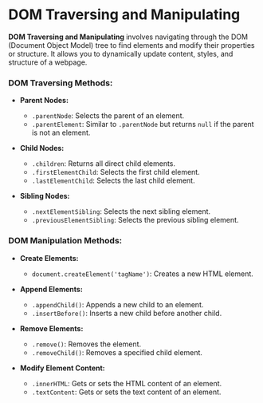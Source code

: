 # DOM Traversing and Manipulating

**DOM Traversing and Manipulating** involves navigating through the DOM (Document Object Model) tree to find elements and modify their properties or structure. It allows you to dynamically update content, styles, and structure of a webpage.

### **DOM Traversing Methods**:
- **Parent Nodes:**
  - `.parentNode`: Selects the parent of an element.
  - `.parentElement`: Similar to `.parentNode` but returns `null` if the parent is not an element.
  
- **Child Nodes:**
  - `.children`: Returns all direct child elements.
  - `.firstElementChild`: Selects the first child element.
  - `.lastElementChild`: Selects the last child element.
  
- **Sibling Nodes:**
  - `.nextElementSibling`: Selects the next sibling element.
  - `.previousElementSibling`: Selects the previous sibling element.

### **DOM Manipulation Methods**:
- **Create Elements:**
  - `document.createElement('tagName')`: Creates a new HTML element.
  
- **Append Elements:**
  - `.appendChild()`: Appends a new child to an element.
  - `.insertBefore()`: Inserts a new child before another child.
  
- **Remove Elements:**
  - `.remove()`: Removes the element.
  - `.removeChild()`: Removes a specified child element.

- **Modify Element Content:**
  - `.innerHTML`: Gets or sets the HTML content of an element.
  - `.textContent`: Gets or sets the text content of an element.